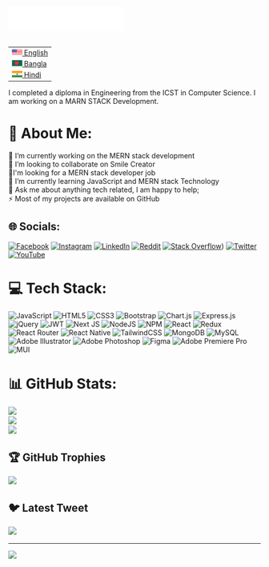 <img src="header_en.svg"></img>

<table align="right">
 <tr><td><a href="README.md"><img src="us-flag (1).png" height="13"> English</a></td></tr>
 <tr><td><a href="README_fr.md"><img src="bd-1.png" height="13"> Bangla</a></td></tr>
 <tr><td><a href="README_pt.md"><img src="in-2.png" height="13"> Hindi</a></td></tr>
</table>

I completed a diploma in Engineering from the ICST in Computer Science. I am working on a MARN STACK Development. 

# 💫 About Me:
🔭 I’m currently working on the MERN stack development<br>👯 I’m looking to collaborate on Smile Creator<br>🤝I'm looking for a MERN stack developer job <br>🌱 I’m currently learning  JavaScript and MERN stack  Technology <br>💬 Ask me about anything tech related, I am happy to help;<br>⚡ Most of my projects are available on GitHub<br>


## 🌐 Socials:
[![Facebook](https://img.shields.io/badge/Facebook-%231877F2.svg?logo=Facebook&logoColor=white)](https://www.facebook.com/azharuddinrahad.1/) [![Instagram](https://img.shields.io/badge/Instagram-%23E4405F.svg?logo=Instagram&logoColor=white)](https://www.instagram.com/azharuddinrahad/) [![LinkedIn](https://img.shields.io/badge/LinkedIn-%230077B5.svg?logo=linkedin&logoColor=white)](https://www.linkedin.com/in/azharuddinrahad/) [![Reddit](https://img.shields.io/badge/Reddit-%23FF4500.svg?logo=Reddit&logoColor=white)](https://www.reddit.com/user/azharuddinprogrammer/) [![Stack Overflow](https://img.shields.io/badge/-Stackoverflow-FE7A16?logo=stack-overflow&logoColor=white)](https://stackoverflow.com/users/16759787/azhar-uddin-rahad)) [![Twitter](https://img.shields.io/badge/Twitter-%231DA1F2.svg?logo=Twitter&logoColor=white)](https://twitter.com/azharuddinrahad) [![YouTube](https://img.shields.io/badge/YouTube-%23FF0000.svg?logo=YouTube&logoColor=white)](https://www.youtube.com/@azharuddinrahad) 

# 💻 Tech Stack:
![JavaScript](https://img.shields.io/badge/javascript-%23323330.svg?style=for-the-badge&logo=javascript&logoColor=%23F7DF1E) ![HTML5](https://img.shields.io/badge/html5-%23E34F26.svg?style=for-the-badge&logo=html5&logoColor=white) ![CSS3](https://img.shields.io/badge/css3-%231572B6.svg?style=for-the-badge&logo=css3&logoColor=white) ![Bootstrap](https://img.shields.io/badge/bootstrap-%23563D7C.svg?style=for-the-badge&logo=bootstrap&logoColor=white) ![Chart.js](https://img.shields.io/badge/chart.js-F5788D.svg?style=for-the-badge&logo=chart.js&logoColor=white) ![Express.js](https://img.shields.io/badge/express.js-%23404d59.svg?style=for-the-badge&logo=express&logoColor=%2361DAFB) ![jQuery](https://img.shields.io/badge/jquery-%230769AD.svg?style=for-the-badge&logo=jquery&logoColor=white) ![JWT](https://img.shields.io/badge/JWT-black?style=for-the-badge&logo=JSON%20web%20tokens) ![Next JS](https://img.shields.io/badge/Next-black?style=for-the-badge&logo=next.js&logoColor=white) ![NodeJS](https://img.shields.io/badge/node.js-6DA55F?style=for-the-badge&logo=node.js&logoColor=white) ![NPM](https://img.shields.io/badge/NPM-%23000000.svg?style=for-the-badge&logo=npm&logoColor=white) ![React](https://img.shields.io/badge/react-%2320232a.svg?style=for-the-badge&logo=react&logoColor=%2361DAFB) ![Redux](https://img.shields.io/badge/redux-%23593d88.svg?style=for-the-badge&logo=redux&logoColor=white) ![React Router](https://img.shields.io/badge/React_Router-CA4245?style=for-the-badge&logo=react-router&logoColor=white) ![React Native](https://img.shields.io/badge/react_native-%2320232a.svg?style=for-the-badge&logo=react&logoColor=%2361DAFB) ![TailwindCSS](https://img.shields.io/badge/tailwindcss-%2338B2AC.svg?style=for-the-badge&logo=tailwind-css&logoColor=white) ![MongoDB](https://img.shields.io/badge/MongoDB-%234ea94b.svg?style=for-the-badge&logo=mongodb&logoColor=white) ![MySQL](https://img.shields.io/badge/mysql-%2300f.svg?style=for-the-badge&logo=mysql&logoColor=white) ![Adobe Illustrator](https://img.shields.io/badge/adobeillustrator-%23FF9A00.svg?style=for-the-badge&logo=adobeillustrator&logoColor=white) ![Adobe Photoshop](https://img.shields.io/badge/adobephotoshop-%2331A8FF.svg?style=for-the-badge&logo=adobephotoshop&logoColor=white) 	![Figma](https://img.shields.io/badge/figma-%23F24E1E.svg?style=for-the-badge&logo=figma&logoColor=white) ![Adobe Premiere Pro](https://img.shields.io/badge/Adobe%20Premiere%20Pro-9999FF.svg?style=for-the-badge&logo=Adobe%20Premiere%20Pro&logoColor=white) ![MUI](https://img.shields.io/badge/MUI-%230081CB.svg?style=for-the-badge&logo=material-ui&logoColor=white)
# 📊 GitHub Stats:
![](https://github-readme-stats.vercel.app/api?username=azharuddinrahad&theme=swift&hide_border=false&include_all_commits=true&count_private=true)<br/>
![](https://github-readme-streak-stats.herokuapp.com/?user=azharuddinrahad&theme=swift&hide_border=false)<br/>
![](https://github-readme-stats.vercel.app/api/top-langs/?username=azharuddinrahad&theme=swift&hide_border=false&include_all_commits=true&count_private=true&layout=compact)

## 🏆 GitHub Trophies
![](https://github-profile-trophy.vercel.app/?username=azharuddinrahad&theme=onestar&no-frame=false&no-bg=true&margin-w=4)

## 🐦 Latest Tweet
[![](https://gtce.itsvg.in/api?username=https://twitter.com/azharuddinrahad)](https://github.com/VishwaGauravIn/github-twitter-card-embed)

---
[![](https://visitcount.itsvg.in/api?id=azharuddinrahad&icon=0&color=0)](https://visitcount.itsvg.in)

<!-- Proudly created with GPRM ( https://gprm.itsvg.in ) -->
